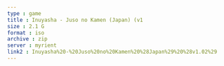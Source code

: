 ```yaml
---
type : game
title : Inuyasha - Juso no Kamen (Japan) (v1
size : 2.1 G
format : iso
archive : zip
server : myrient
link2 : Inuyasha%20-%20Juso%20no%20Kamen%20%28Japan%29%20%28v1.02%29
---
```

